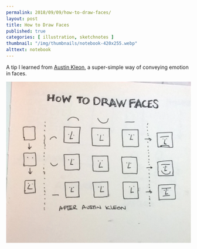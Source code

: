 ```yaml
---
permalink: 2018/09/09/how-to-draw-faces/
layout: post
title: How to Draw Faces
published: true
categories: [ illustration, sketchnotes ]
thumbnail: "/img/thumbnails/notebook-420x255.webp"
alttext: notebook
---
```


A tip I learned from <a href="https://austinkleon.com/">Austin Kleon</a>, a
super-simple way of conveying emotion in faces.

<img src="/img/posts/how-to-draw-faces/how-to-draw-faces.webp" alt="faces" class="u-max-full-width" />
